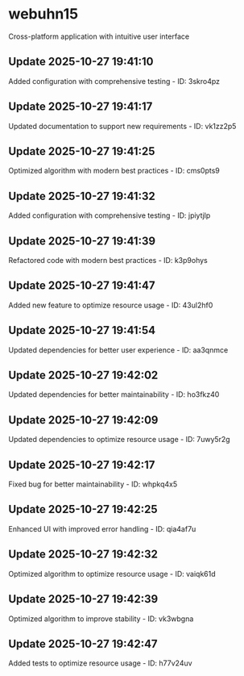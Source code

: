 # webuhn15
Cross-platform application with intuitive user interface

## Update 2025-10-27 19:41:10
Added configuration with comprehensive testing - ID: 3skro4pz


## Update 2025-10-27 19:41:17
Updated documentation to support new requirements - ID: vk1zz2p5


## Update 2025-10-27 19:41:25
Optimized algorithm with modern best practices - ID: cms0pts9


## Update 2025-10-27 19:41:32
Added configuration with comprehensive testing - ID: jpiytjlp


## Update 2025-10-27 19:41:39
Refactored code with modern best practices - ID: k3p9ohys


## Update 2025-10-27 19:41:47
Added new feature to optimize resource usage - ID: 43ul2hf0


## Update 2025-10-27 19:41:54
Updated dependencies for better user experience - ID: aa3qnmce


## Update 2025-10-27 19:42:02
Updated dependencies for better maintainability - ID: ho3fkz40


## Update 2025-10-27 19:42:09
Updated dependencies to optimize resource usage - ID: 7uwy5r2g


## Update 2025-10-27 19:42:17
Fixed bug for better maintainability - ID: whpkq4x5


## Update 2025-10-27 19:42:25
Enhanced UI with improved error handling - ID: qia4af7u


## Update 2025-10-27 19:42:32
Optimized algorithm to optimize resource usage - ID: vaiqk61d


## Update 2025-10-27 19:42:39
Optimized algorithm to improve stability - ID: vk3wbgna


## Update 2025-10-27 19:42:47
Added tests to optimize resource usage - ID: h77v24uv

